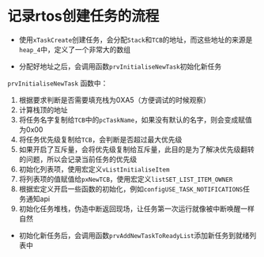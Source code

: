 # 记录rtos创建任务的流程

- 使用`xTaskCreate`创建任务，会分配`Stack`和`TCB`的地址，而这些地址的来源是`heap_4`中，定义了一个非常大的数组

- 分配好地址之后，会调用函数`prvInitialiseNewTask`初始化新任务

`prvInitialiseNewTask` 函数中：
1. 根据要求判断是否需要填充栈为0XA5（方便调试的时候观察）
2. 计算栈顶的地址
3. 将任务名字复制给`TCB`中的`pcTaskName`，如果没有默认的名字，则会变成赋值为0x00
4. 将任务优先级复制给`TCB`，会判断是否超过最大优先级
5. 如果开启了互斥量，会将优先级复制给互斥量，此目的是为了解决优先级翻转的问题，所以会记录当前任务的优先级
6. 初始化列表项，使用宏定义`vListInitialiseItem`
7. 将列表项的值赋值给`pxNewTCB`，使用宏定义`listSET_LIST_ITEM_OWNER`
8. 根据宏定义开启一些函数的初始化，例如`configUSE_TASK_NOTIFICATIONS`任务通知api
9. 初始化任务堆栈，伪造中断返回现场，让任务第一次运行就像被中断唤醒一样自然

- 初始化新任务后，会调用函数`prvAddNewTaskToReadyList`添加新任务到就绪列表中